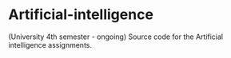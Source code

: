 # Artificial-intelligence
(University 4th semester - ongoing) Source code for the Artificial intelligence assignments.
